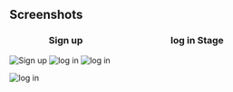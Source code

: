 ## Screenshots

### &emsp;&emsp;&emsp;&emsp; Sign up &emsp;&emsp;&emsp;&emsp;&emsp;&emsp;&emsp;&emsp;&emsp; log in                Stage

![Sign up](https://i.postimg.cc/cHKX87Jt/Whats-App-Image-2020-12-18-at-1-44-54-AM.jpg)
![log in](https://i.postimg.cc/cHKX87Jt/Whats-App-Image-2020-12-18-at-1-44-54-AM.jpg)
![log in](https://i.postimg.cc/cHKX87Jt/Whats-App-Image-2020-12-18-at-1-44-54-AM.jpg)


![log in](https://i.postimg.cc/cHKX87Jt/Whats-App-Image-2020-12-18-at-1-44-54-AM.jpg)
